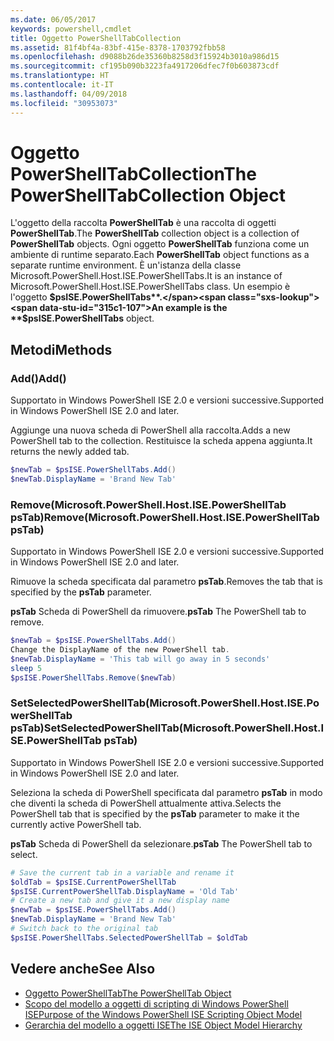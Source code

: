 ```yaml
---
ms.date: 06/05/2017
keywords: powershell,cmdlet
title: Oggetto PowerShellTabCollection
ms.assetid: 81f4bf4a-83bf-415e-8378-1703792fbb58
ms.openlocfilehash: d9088b26de35360b8258d3f15924b3010a986d15
ms.sourcegitcommit: cf195b090b3223fa4917206dfec7f0b603873cdf
ms.translationtype: HT
ms.contentlocale: it-IT
ms.lasthandoff: 04/09/2018
ms.locfileid: "30953073"
---
```

# <a name="the-powershelltabcollection-object"></a><span data-ttu-id="315c1-103">Oggetto PowerShellTabCollection</span><span class="sxs-lookup"><span data-stu-id="315c1-103">The PowerShellTabCollection Object</span></span>

<span data-ttu-id="315c1-104">L'oggetto della raccolta **PowerShellTab** è una raccolta di oggetti **PowerShellTab**.</span><span class="sxs-lookup"><span data-stu-id="315c1-104">The **PowerShellTab** collection object is a collection of **PowerShellTab** objects.</span></span> <span data-ttu-id="315c1-105">Ogni oggetto **PowerShellTab** funziona come un ambiente di runtime separato.</span><span class="sxs-lookup"><span data-stu-id="315c1-105">Each **PowerShellTab** object functions as a separate runtime environment.</span></span> <span data-ttu-id="315c1-106">È un'istanza della classe Microsoft.PowerShell.Host.ISE.PowerShellTabs.</span><span class="sxs-lookup"><span data-stu-id="315c1-106">It is an instance of Microsoft.PowerShell.Host.ISE.PowerShellTabs class.</span></span> <span data-ttu-id="315c1-107">Un esempio è l'oggetto **$psISE.PowerShellTabs**.</span><span class="sxs-lookup"><span data-stu-id="315c1-107">An example is the **$psISE.PowerShellTabs** object.</span></span>

## <a name="methods"></a><span data-ttu-id="315c1-108">Metodi</span><span class="sxs-lookup"><span data-stu-id="315c1-108">Methods</span></span>

### <a name="add"></a><span data-ttu-id="315c1-109">Add\(\)</span><span class="sxs-lookup"><span data-stu-id="315c1-109">Add\(\)</span></span>

<span data-ttu-id="315c1-110">Supportato in Windows PowerShell ISE 2.0 e versioni successive.</span><span class="sxs-lookup"><span data-stu-id="315c1-110">Supported in Windows PowerShell ISE 2.0 and later.</span></span>

<span data-ttu-id="315c1-111">Aggiunge una nuova scheda di PowerShell alla raccolta.</span><span class="sxs-lookup"><span data-stu-id="315c1-111">Adds a new PowerShell tab to the collection.</span></span> <span data-ttu-id="315c1-112">Restituisce la scheda appena aggiunta.</span><span class="sxs-lookup"><span data-stu-id="315c1-112">It returns the newly added tab.</span></span>

```powershell
$newTab = $psISE.PowerShellTabs.Add()
$newTab.DisplayName = 'Brand New Tab'
```

### <a name="removemicrosoftpowershellhostisepowershelltab-pstab"></a><span data-ttu-id="315c1-113">Remove\(Microsoft.PowerShell.Host.ISE.PowerShellTab psTab\)</span><span class="sxs-lookup"><span data-stu-id="315c1-113">Remove\(Microsoft.PowerShell.Host.ISE.PowerShellTab psTab\)</span></span>

<span data-ttu-id="315c1-114">Supportato in Windows PowerShell ISE 2.0 e versioni successive.</span><span class="sxs-lookup"><span data-stu-id="315c1-114">Supported in Windows PowerShell ISE 2.0 and later.</span></span>

<span data-ttu-id="315c1-115">Rimuove la scheda specificata dal parametro **psTab**.</span><span class="sxs-lookup"><span data-stu-id="315c1-115">Removes the tab that is specified by the **psTab** parameter.</span></span>

<span data-ttu-id="315c1-116">**psTab** Scheda di PowerShell da rimuovere.</span><span class="sxs-lookup"><span data-stu-id="315c1-116">**psTab** The PowerShell tab to remove.</span></span>

```powershell
$newTab = $psISE.PowerShellTabs.Add()
Change the DisplayName of the new PowerShell tab.
$newTab.DisplayName = 'This tab will go away in 5 seconds'
sleep 5
$psISE.PowerShellTabs.Remove($newTab)
```

### <a name="setselectedpowershelltabmicrosoftpowershellhostisepowershelltab-pstab"></a><span data-ttu-id="315c1-117">SetSelectedPowerShellTab\(Microsoft.PowerShell.Host.ISE.PowerShellTab psTab\)</span><span class="sxs-lookup"><span data-stu-id="315c1-117">SetSelectedPowerShellTab\(Microsoft.PowerShell.Host.ISE.PowerShellTab psTab\)</span></span>

<span data-ttu-id="315c1-118">Supportato in Windows PowerShell ISE 2.0 e versioni successive.</span><span class="sxs-lookup"><span data-stu-id="315c1-118">Supported in Windows PowerShell ISE 2.0 and later.</span></span>

<span data-ttu-id="315c1-119">Seleziona la scheda di PowerShell specificata dal parametro **psTab** in modo che diventi la scheda di PowerShell attualmente attiva.</span><span class="sxs-lookup"><span data-stu-id="315c1-119">Selects the PowerShell tab that is specified by the **psTab** parameter to make it the currently active PowerShell tab.</span></span>

<span data-ttu-id="315c1-120">**psTab** Scheda di PowerShell da selezionare.</span><span class="sxs-lookup"><span data-stu-id="315c1-120">**psTab** The PowerShell tab to select.</span></span>

```powershell
# Save the current tab in a variable and rename it
$oldTab = $psISE.CurrentPowerShellTab
$psISE.CurrentPowerShellTab.DisplayName = 'Old Tab'
# Create a new tab and give it a new display name
$newTab = $psISE.PowerShellTabs.Add()
$newTab.DisplayName = 'Brand New Tab'
# Switch back to the original tab
$psISE.PowerShellTabs.SelectedPowerShellTab = $oldTab
```

## <a name="see-also"></a><span data-ttu-id="315c1-121">Vedere anche</span><span class="sxs-lookup"><span data-stu-id="315c1-121">See Also</span></span>

- [<span data-ttu-id="315c1-122">Oggetto PowerShellTab</span><span class="sxs-lookup"><span data-stu-id="315c1-122">The PowerShellTab Object</span></span>](The-PowerShellTab-Object.md)
- [<span data-ttu-id="315c1-123">Scopo del modello a oggetti di scripting di Windows PowerShell ISE</span><span class="sxs-lookup"><span data-stu-id="315c1-123">Purpose of the Windows PowerShell ISE Scripting Object Model</span></span>](Purpose-of-the-Windows-PowerShell-ISE-Scripting-Object-Model.md)
- [<span data-ttu-id="315c1-124">Gerarchia del modello a oggetti ISE</span><span class="sxs-lookup"><span data-stu-id="315c1-124">The ISE Object Model Hierarchy</span></span>](The-ISE-Object-Model-Hierarchy.md)